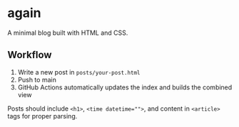 # again

A minimal blog built with HTML and CSS.

## Workflow

1. Write a new post in `posts/your-post.html`
2. Push to main
3. GitHub Actions automatically updates the index and builds the combined view

Posts should include `<h1>`, `<time datetime="">`, and content in `<article>` tags for proper parsing.